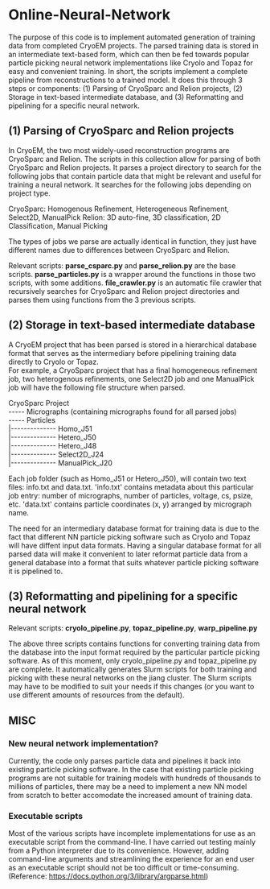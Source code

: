  # Online-Neural-Network
 
 The purpose of this code is to implement automated generation of training data from completed CryoEM projects. The parsed training data is stored in an intermediate text-based 
 form, which can then be fed towards popular particle picking neural network implementations like Cryolo and Topaz for easy and convenient training. In short, the scripts 
 implement  a complete pipeline from reconstructions to a trained model. It does this through 3 steps or components: (1) Parsing of CryoSparc and Relion projects, (2) Storage in 
 text-based intermediate database, and (3) Reformatting and pipelining for a specific neural network.  
 
## (1) Parsing of CryoSparc and Relion projects 
In CryoEM, the two most widely-used reconstruction programs are CryoSparc and Relion. The scripts in this collection allow for parsing of both CryoSparc and Relion projects. It parses a project directory to search for the following jobs that contain particle data that might be relevant and useful for training a neural network. It searches for the following jobs depending on project type.

CryoSparc: Homogenous Refinement, Heterogeneous Refinement, Select2D, ManualPick
Relion: 3D auto-fine, 3D classification, 2D Classification, Manual Picking

The types of jobs we parse are actually identical in function, they just have different names due to differences between CryoSparc and Relion.

Relevant scripts: **parse_csparc.py** and **parse_relion.py** are the base scripts. **parse_particles.py** is a wrapper around the functions in those two scripts, with some additions. **file_crawler.py** is an automatic file crawler that recursively searches for CryoSparc and Relion project directories and parses them using functions from the 3 previous scripts. 

## (2) Storage in text-based intermediate database

A CryoEM project that has been parsed is stored in a hierarchical database format that serves as the intermediary before pipelining training data directly to Cryolo or Topaz.  
For example, a CryoSparc project that has a final homogeneous refinement job, two heterogenous refinements, one Select2D job and one ManualPick job will have the following file structure when parsed.

CryoSparc Project   
----- Micrographs (containing micrographs found for all parsed jobs)  
----- Particles  
  |-------------- Homo_J51  
  |-------------- Hetero_J50  
  |-------------- Hetero_J48  
  |-------------- Select2D_J24  
  |-------------- ManualPick_J20  
                    
Each job folder (such as Homo_J51 or Hetero_J50), will contain two text files: info.txt and data.txt. 'info.txt' contains metadata about this particular job entry: number of micrographs, number of particles, voltage, cs, psize, etc. 'data.txt' contains particle coordinates (x, y) arranged by micrograph name.

The need for an intermediary database format for training data is due to the fact that different NN particle picking software such as Cryolo and Topaz will have diffent input data formats. Having a singular database format for all parsed data will make it convenient to later reformat particle data from a general database into a format that suits whatever particle picking software it is pipelined to.

## (3) Reformatting and pipelining for a specific neural network

Relevant scripts: **cryolo_pipeline.py**, **topaz_pipeline.py**, **warp_pipeline.py**

The above three scripts contains functions for converting training data from the database into the input format required by the particular particle picking software. As of this moment, only cryolo_pipeline.py and topaz_pipeline.py are complete. It automatically generates Slurm scripts for both training and picking with these neural networks on the jiang cluster. The Slurm scripts may have to be modified to suit your needs if this changes (or you want to use different amounts of resources from the default).

## MISC

### New neural network implementation?
Currently, the code only parses particle data and pipelines it back into existing particle picking software. In the case that existing particle picking programs are not suitable for training models with hundreds of thousands to millions of particles, there may be a need to implement a new NN model from scratch to better accomodate the increased amount of training data.

### Executable scripts
Most of the various scripts have incomplete implementations for use as an executable script from the command-line. I have carried out testing mainly from a Python interpreter due to its convenience. However, adding command-line arguments and streamlining the experience for an end user as an executable script should not be too difficult or time-consuming. (Reference: https://docs.python.org/3/library/argparse.html)
